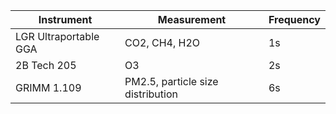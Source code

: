 Instrument                 |  Measurement                              | Frequency
-------------------------- | ----------------------------              | -------------------------
LGR Ultraportable GGA      | CO2, CH4, H2O                             | 1s
2B Tech 205                | O3                                        | 2s
GRIMM 1.109                | PM2.5, particle size distribution         | 6s
